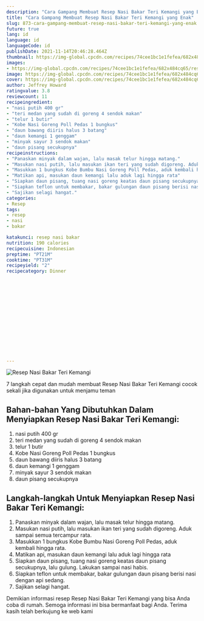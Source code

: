 ```yaml
---
description: "Cara Gampang Membuat Resep Nasi Bakar Teri Kemangi yang Enak"
title: "Cara Gampang Membuat Resep Nasi Bakar Teri Kemangi yang Enak"
slug: 873-cara-gampang-membuat-resep-nasi-bakar-teri-kemangi-yang-enak
future: true
lang: id
language: id
languageCode: id
publishDate: 2021-11-14T20:46:28.464Z 
thumbnail: https://img-global.cpcdn.com/recipes/74cee1bc1e1fefea/682x484cq65/resep-nasi-bakar-teri-kemangi-foto-resep-utama.png
images:
- https://img-global.cpcdn.com/recipes/74cee1bc1e1fefea/682x484cq65/resep-nasi-bakar-teri-kemangi-foto-resep-utama.png
image: https://img-global.cpcdn.com/recipes/74cee1bc1e1fefea/682x484cq65/resep-nasi-bakar-teri-kemangi-foto-resep-utama.png
cover: https://img-global.cpcdn.com/recipes/74cee1bc1e1fefea/682x484cq65/resep-nasi-bakar-teri-kemangi-foto-resep-utama.png
author: Jeffrey Howard
ratingvalue: 3.8
reviewcount: 11
recipeingredient:
- "nasi putih 400 gr"
- "teri medan yang sudah di goreng 4 sendok makan"
- "telur 1 butir"
- "Kobe Nasi Goreng Poll Pedas 1 bungkus"
- "daun bawang diiris halus 3 batang"
- "daun kemangi 1 genggam"
- "minyak sayur 3 sendok makan"
- "daun pisang secukupnya"
recipeinstructions:
- "Panaskan minyak dalam wajan, lalu masak telur hingga matang."
- "Masukan nasi putih, lalu masukan ikan teri yang sudah digoreng. Aduk sampai semua tercampur rata."
- "Masukkan 1 bungkus Kobe Bumbu Nasi Goreng Poll Pedas, aduk kembali hingga rata."
- "Matikan api, masukan daun kemangi lalu aduk lagi hingga rata"
- "Siapkan daun pisang, tuang nasi goreng keatas daun pisang secukupnya, lalu gulung. Lakukan sampai nasi habis."
- "Siapkan teflon untuk membakar, bakar gulungan daun pisang berisi nasi dengan api sedang."
- "Sajikan selagi hangat."
categories:
- Resep
tags:
- resep
- nasi
- bakar

katakunci: resep nasi bakar 
nutrition: 190 calories
recipecuisine: Indonesian
preptime: "PT21M"
cooktime: "PT31M"
recipeyield: "2"
recipecategory: Dinner


     
    
    
    
    
    
    
    
    
    
    
      
    
---
```



![Resep Nasi Bakar Teri Kemangi](https://img-global.cpcdn.com/recipes/74cee1bc1e1fefea/682x484cq65/resep-nasi-bakar-teri-kemangi-foto-resep-utama.png)

7 langkah cepat dan mudah membuat  Resep Nasi Bakar Teri Kemangi cocok sekali jika digunakan untuk menjamu teman

<!--inarticleads1-->

## Bahan-bahan Yang Dibutuhkan Dalam Menyiapkan Resep Nasi Bakar Teri Kemangi:

1. nasi putih 400 gr
1. teri medan yang sudah di goreng 4 sendok makan
1. telur 1 butir
1. Kobe Nasi Goreng Poll Pedas 1 bungkus
1. daun bawang diiris halus 3 batang
1. daun kemangi 1 genggam
1. minyak sayur 3 sendok makan
1. daun pisang secukupnya



<!--inarticleads2-->

## Langkah-langkah Untuk Menyiapkan Resep Nasi Bakar Teri Kemangi:

1. Panaskan minyak dalam wajan, lalu masak telur hingga matang.
1. Masukan nasi putih, lalu masukan ikan teri yang sudah digoreng. Aduk sampai semua tercampur rata.
1. Masukkan 1 bungkus Kobe Bumbu Nasi Goreng Poll Pedas, aduk kembali hingga rata.
1. Matikan api, masukan daun kemangi lalu aduk lagi hingga rata
1. Siapkan daun pisang, tuang nasi goreng keatas daun pisang secukupnya, lalu gulung. Lakukan sampai nasi habis.
1. Siapkan teflon untuk membakar, bakar gulungan daun pisang berisi nasi dengan api sedang.
1. Sajikan selagi hangat.




Demikian informasi  resep Resep Nasi Bakar Teri Kemangi   yang bisa Anda coba di rumah. Semoga informasi ini bisa bermanfaat bagi Anda. Terima kasih telah berkujung ke web kami
